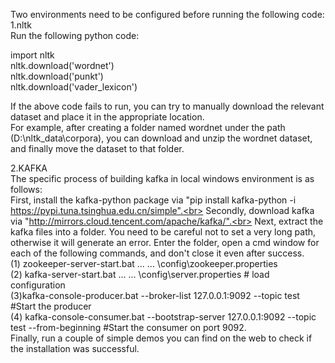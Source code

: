 Two environments need to be configured before running the following code:<br>
1.nltk<br>
Run the following python code:

import nltk<br>
nltk.download('wordnet')<br>
nltk.download('punkt')<br>
nltk.download('vader_lexicon')

If the above code fails to run, you can try to manually download the relevant dataset and place it in the appropriate location.<br>
For example, after creating a folder named wordnet under the path (D:\nltk_data\corpora), you can download and unzip the wordnet dataset, and finally move the dataset to that folder.

2.KAFKA<br>
The specific process of building kafka in local windows environment is as follows:<br>
First, install the kafka-python package via "pip install kafka-python -i https://pypi.tuna.tsinghua.edu.cn/simple".<br>
Secondly, download kafka via "http://mirrors.cloud.tencent.com/apache/kafka/".<br>
Next, extract the kafka files into a folder. You need to be careful not to set a very long path, otherwise it will generate an error. Enter the folder, open a cmd window for each of the following commands, and don't close it even after success.<br>
 (1) zookeeper-server-start.bat ... \... \config\zookeeper.properties <br>
 (2) kafka-server-start.bat ... \... \config\server.properties # load configuration <br>
 (3)kafka-console-producer.bat --broker-list 127.0.0.1:9092 --topic test #Start the producer <br>
 (4) kafka-console-consumer.bat --bootstrap-server 127.0.0.1:9092 --topic test --from-beginning #Start the consumer on port 9092. <br>
Finally, run a couple of simple demos you can find on the web to check if the installation was successful.
